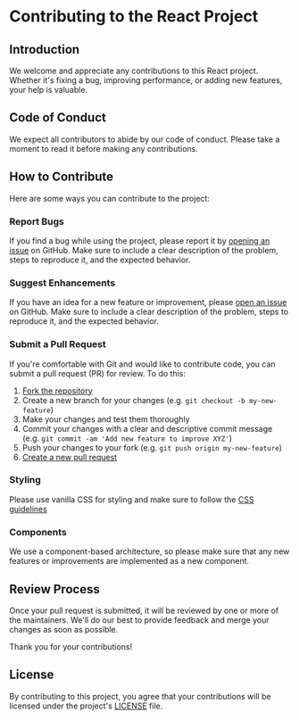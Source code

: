 # Contributing to the React Project

## Introduction

We welcome and appreciate any contributions to this React project. Whether it's fixing a bug, improving performance, or adding new features, your help is valuable.

## Code of Conduct

We expect all contributors to abide by our code of conduct. Please take a moment to read it before making any contributions.

## How to Contribute

Here are some ways you can contribute to the project:

### Report Bugs

If you find a bug while using the project, please report it by [opening an issue](https://github.com/[your-organization-name]/[your-repo]/issues/new) on GitHub. Make sure to include a clear description of the problem, steps to reproduce it, and the expected behavior.

### Suggest Enhancements

If you have an idea for a new feature or improvement, please [open an issue](https://github.com/[your-organization-name]/[your-repo]/issues/new) on GitHub. Make sure to include a clear description of the problem, steps to reproduce it, and the expected behavior.

### Submit a Pull Request

If you're comfortable with Git and would like to contribute code, you can submit a pull request (PR) for review. To do this:

1. [Fork the repository](https://github.com/[your-organization-name]/[your-repo]/fork)
2. Create a new branch for your changes (e.g. `git checkout -b my-new-feature`)
3. Make your changes and test them thoroughly
4. Commit your changes with a clear and descriptive commit message (e.g. `git commit -am 'Add new feature to improve XYZ'`)
5. Push your changes to your fork (e.g. `git push origin my-new-feature`)
6. [Create a new pull request](https://github.com/[your-organization-name]/[your-repo]/compare)

### Styling

Please use vanilla CSS for styling and make sure to follow the [CSS guidelines](https://github.com/[your-organization-name]/[your-repo]/blob/master/CSS-guidelines.md)

### Components

We use a component-based architecture, so please make sure that any new features or improvements are implemented as a new component.

## Review Process

Once your pull request is submitted, it will be reviewed by one or more of the maintainers. We'll do our best to provide feedback and merge your changes as soon as possible.

Thank you for your contributions!

## License

By contributing to this project, you agree that your contributions will be licensed under the project's [LICENSE](https://github.com/[your-organization-name]/[your-repo]/blob/master/LICENSE) file.

